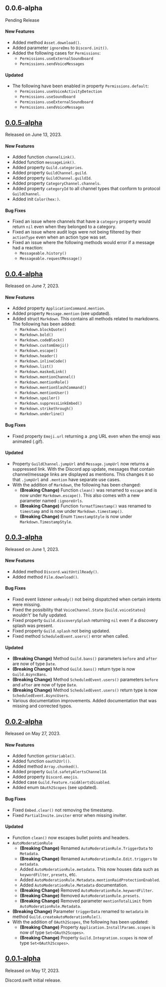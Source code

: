 ## 0.0.6-alpha
Pending Release

#### New Features
- Added method `Asset.download()`.
- Added parameter `ignoreDms` to `Discord.init()`.
- Added the following cases for `Permissions`:
  - `Permissions.useExternalSoundboard`
  - `Permissions.sendVoiceMessages`

#### Updated
- The following have been enabled in property `Permissions.default`:
    - `Permissions.useVoiceActivityDetection`
    - `Permissions.useSoundboard` 
    - `Permissions.useExternalSoundboard` 
    - `Permissions.sendVoiceMessages`



## [0.0.5-alpha](https://github.com/Defxult/Discord.swift/releases/tag/0.0.5-alpha)
Released on June 13, 2023.

#### New Features
- Added function `channelLink()`.
- Added function `messageLink()`.
- Added property `Guild.categories`.
- Added property `GuildChannel.guild`.
- Added property `GuildChannel.guildId`.
- Added property `CategoryChannel.channels`.
- Added property `categoryId` to all channel types that conform to protocol `GuildChannel`.
- Added init `Color(hex:)`.

#### Bug Fixes
- Fixed an issue where channels that have a `category` property would return `nil` even when they belonged to a category. 
- Fixed an issue where audit logs were not being filtered by their `actionType` even when an action type was set.
- Fixed an issue where the following methods would error if a message had a reaction:
    - `Messageable.history()`
    - `Messageable.requestMessage()`



## [0.0.4-alpha](https://github.com/Defxult/Discord.swift/tree/0.0.4-alpha)
Released on June 7, 2023.

#### New Features
- Added property `ApplicationCommand.mention`.
- Added property `Message.mention` (see updated).
- Added struct `Markdown`. This contains all methods related to markdowns. The following has been added:
    - `Markdown.blockQuote()`
    - `Markdown.bold()`
    - `Markdown.codeBlock()`
    - `Markdown.customEmoji()`
    - `Markdown.escape()`
    - `Markdown.header()`
    - `Markdown.inlineCode()`
    - `Markdown.list()`
    - `Markdown.maskedLink()`
    - `Markdown.mentionChannel()`
    - `Markdown.mentionRole()`
    - `Markdown.mentionSlashCommand()`
    - `Markdown.mentionUser()`
    - `Markdown.spoiler()`
    - `Markdown.suppressLinkEmbed()`
    - `Markdown.strikethrough()`
    - `Markdown.underline()`

#### Bug Fixes
- Fixed property `Emoji.url` returning a .png URL even when the emoji was animated (.gif).

#### Updated
- Property `GuildChannel.jumpUrl` and `Message.jumpUrl` now returns a suppressed link. With the Discord app update, messages that contain channel/message links are displayed as mentions. This changes it so that `.jumpUrl` and `.mention` have separate use cases.
- With the addition of `Markdown`, the following has been changed:
    - **(Breaking Change)** Function `clean()` was renamed to `escape` and is now under `Markdown.escape()`. This also comes with a new parameter named `:ignoreUrls`.
    - **(Breaking Change)** Function `formatTimestamp()` was renamed to `timestamp` and is now under `Markdown.timestamp()`.
    - **(Breaking Change)** Enum `TimestampStyle` is now under `Markdown.TimestampStyle`.



## [0.0.3-alpha](https://github.com/Defxult/Discord.swift/tree/0.0.3-alpha)
Released on June 1, 2023.

#### New Features
- Added method `Discord.waitUntilReady()`.
- Added method `File.download()`. 

#### Bug Fixes
- Fixed event listener `onReady()` not being dispatched when certain intents were missing.
- Fixed the possibility that `VoiceChannel.State` (`Guild.voiceStates`) wouldn't' be fully updated.
- Fixed property `Guild.discoverySplash` returning `nil` even if a discovery splash was present.
- Fixed property `Guild.splash` not being updated.
- Fixed method `ScheduledEvent.users()` error when called.

#### Updated
- **(Breaking Change)** Method `Guild.bans()` parameters `before` and `after` are now of type `Date`.
- **(Breaking Change)** Method `Guild.bans()` return type is now `Guild.AsyncBans`.
- **(Breaking Change)** Method `ScheduledEvent.users()` parameters `before` and `after` are now of type `Date`.
- **(Breaking Change)** Method `ScheduledEvent.users()` return type is now `ScheduledEvent.AsyncUsers`.
- Various documentation improvements. Added documentation that was missing and corrected typos.



## [0.0.2-alpha](https://github.com/Defxult/Discord.swift/tree/v0.0.2-alpha)
Released on May 27, 2023.

#### New Features
- Added function `getVariable()`.
- Added function `oauth2Url()`.
- Added method `Array.chunked()`.
- Added property `Guild.safetyAlertsChannelId`.
- Added property `Discord.emojis`.
- Added case `Guild.Feature.raidAlertsDisabled`.
- Added enum `OAuth2Scopes` (see updated).

#### Bug Fixes
- Fixed `Embed.clear()` not removing the timestamp.
- Fixed `PartialInvite.inviter` error when missing inviter.

#### Updated
- Function `clean()` now escapes bullet points and headers.
- `AutoModerationRule`
    - **(Breaking Change)** Renamed `AutoModerationRule.TriggerData` to `Metadata`.
    - **(Breaking Change)** Renamed `AutoModerationRule.Edit.triggers` to `metadata`.
    - Added `AutoModerationRule.metadata`. This now houses data such as `keywordFilter`, `presets`, etc.
    - Added `AutoModerationRule.Metadata.mentionRaidProtectionEnabled`.
    - Added `AutoModerationRule.Metadata` documentation.
    - **(Breaking Change)** Removed `AutoModerationRule.keywordFilter`.
    - **(Breaking Change)** Removed `AutoModerationRule.presets`.
    - **(Breaking Change)** Removed parameter `mentionTotalLimit` from `AutoModerationRule.Metadata`.
- **(Breaking Change)** Parameter `triggerData` renamed to `metadata` in method `Guild.createAutoModerationRule()`.
- With the addition of `OAuth2Scopes`, the following has been updated:
    - **(Breaking Change)** Property `Application.InstallParams.scopes` is now of type `Set<OAuth2Scopes>`.
    - **(Breaking Change)** Property `Guild.Integration.scopes` is now of type `Set<OAuth2Scopes>`.



## [0.0.1-alpha](https://github.com/Defxult/Discord.swift/tree/v0.0.1-alpha)
Released on May 17, 2023.

Discord.swift initial release.
